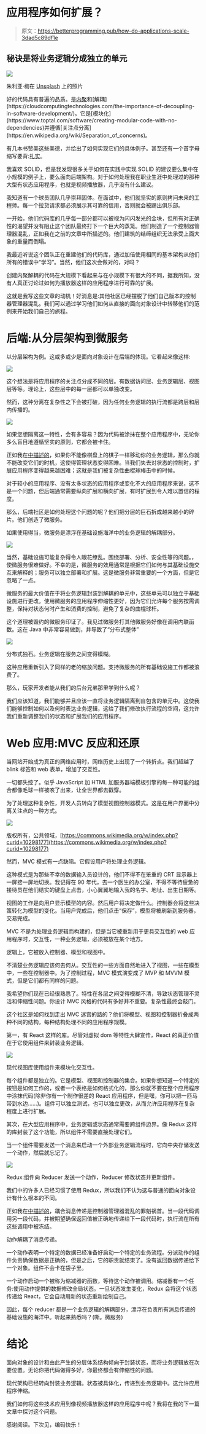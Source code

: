 # 应用程序如何扩展？

> 原文：<https://betterprogramming.pub/how-do-applications-scale-3dad5c89df1e>

## 秘诀是将业务逻辑分成独立的单元

![](img/e6a351d2c1c027c6f91fc8525b413554.png)

朱利亚·梅在 [Unsplash](https://unsplash.com?utm_source=medium&utm_medium=referral) 上的照片

好的代码具有普遍的品质。是[内聚](https://en.wikipedia.org/wiki/Cohesion_(computer_science))和[解耦](https://cloudcomputingtechnologies.com/the-importance-of-decoupling-in-software-development/)。它是[模块化](https://www.toptal.com/software/creating-modular-code-with-no-dependencies)并遵循[关注点分离](https://en.wikipedia.org/wiki/Separation_of_concerns)。

有几本书赞美这些美德，并给出了如何实现它们的具体例子。甚至还有一个首字母缩写要背:[扎实](https://en.wikipedia.org/wiki/SOLID)。

我喜欢 SOLID，但是我发现很多关于如何在实践中实现 SOLID 的建议要么集中在小规模的例子上，要么面向后端架构。对于如何处理我在职业生涯中处理过的那种大型有状态应用程序，也就是视频播放器，几乎没有什么建议。

我知道有一个球员团队几乎崇拜固体。在面试中，他们就坚实的原则拷问未来的工程师。每一个拉货请求都必须展示其可靠的信用，否则就会被踢出俱乐部。

一开始，他们代码库的几乎每一部分都可以被视为闪闪发光的金块，但所有对正确性的渴望并没有阻止这个团队最终打下一个巨大的蒸笼。他们制造了一个控制器管理器混乱，正如我在之前的文章中所描述的。他们建筑的结缔组织无法承受上面大象的重量而倒塌。

我最近听说这个团队正在重建他们的代码库，通过加倍使用相同的基本架构从他们所有的错误中“学习”。当然，他们这次会做对的，对吗？

创建内聚解耦的代码在大规模下看起来与在小规模下有很大的不同，据我所知，没有人真正讨论过如何为播放器这样的应用程序进行可靠的扩展。

这就是我写这些文章的动机！好消息是:其他社区已经摆脱了他们自己版本的控制器管理器混乱。我们可以通过学习他们如何从直接的面向对象设计中转移他们的范例来开始我们自己的旅程。

# 后端:从分层架构到微服务

以分层架构为例。这或多或少是面向对象设计在后端的体现。它看起来像这样:

![](img/a4aad5e345c0b55316d7e92ef1f263ec.png)

这个想法是将应用程序的关注点分成不同的层。有数据访问层、业务逻辑层、视图层等等。理论上，这些层中的每一层都可以单独改变。

然而，这种分离在复杂性之下会被打破，因为任何业务逻辑的执行流都是跨层和层内传播的。

![](img/b58c03ca229c946510c0e30c8051c25e.png)

如果您想隔离这一特性，会有多容易？因为代码被涂抹在整个应用程序中，无论你多么盲目地遵循坚实的原则，它都会被卡住。

正如我在[中描述的](https://medium.com/better-programming/the-heart-of-software-architecture-is-weirdly-empty-eceff9abfc45)，如果你不能像棋盘上的棋子一样移动你的业务逻辑，那么你就不能改变它们的时机，这使得管理状态变得困难。当我们失去对状态的控制时，扩展应用程序变得越来越困难；这就是我们被复杂性曲棍球棒击中的时候。

对于较小的应用程序、没有太多状态的应用程序或变化不大的应用程序来说，这不是一个问题，但后端通常需要纵向扩展和横向扩展，有时扩展到令人难以置信的程度。

那么，后端社区是如何处理这个问题的呢？他们把分层的巨石拆成越来越小的碎片。他们创造了微服务。

如果使用得当，微服务是漂浮在基础设施海洋中的业务逻辑的解耦部分。

![](img/faaff33182a83f6190b0bbbae947384d.png)

当然，基础设施可能复杂得令人眼花缭乱。围绕部署、分析、安全性等的问题。，使微服务很难做好。不幸的是，微服务的效用通常是根据它们如何与其基础设施交互来解释的；服务可以独立部署和扩展。这是微服务非常重要的一个方面，但是它忽略了一点。

微服务的最大价值在于将业务逻辑封装到解耦的单元中，这些单元可以独立于基础设施进行更改。使用微服务的应用程序伸缩性更好，因为它们允许每个服务按需调整，保持对状态何时产生和消费的控制，避免了复杂的曲棍球杆。

这个道理被毁约的微服务印证了。我见过微服务打其他微服务好像在调用内联函数。这在 Java 中非常容易做到，并导致了“分布式整体”

![](img/29c4a331804a83e58d61e166d93e6252.png)

分布式独石。业务逻辑在服务之间变得模糊。

这种应用重新引入了同样的老的缩放问题。支持微服务的所有基础设施工作都被浪费了。

那么，玩家开发者能从我们的后台兄弟那里学到什么呢？

我们应该知道，我们能够并且应该一直将业务逻辑隔离到自包含的单元中。这使我们能够控制如何以及何时表达业务逻辑，这给了我们修改执行流程的空间，这允许我们重新调整我们的状态和扩展我们的应用程序。

# Web 应用:MVC 反应和还原

当网站开始成为真正的网络应用时，网络历史上出现了一个转折点。我们超越了 blink 标签和 web 表单，增加了交互性。

一切都失控了。似乎 JavaScript 加 HTML 加服务器端模板引擎的每一种可能的组合都像毛球一样被咳了出来，让全世界都去戳穿。

为了处理这种复杂性，开发人员转向了模型视图控制器模式。这是在用户界面中分离关注点的一种方式。

![](img/4b09c1947d27eb32cb1c2ab64a459252.png)

版权所有，公共领域，[https://commons.wikimedia.org/w/index.php?curid=10298177](https://commons.wikimedia.org/w/index.php?curid=10298177)

然而，MVC 模式有一点缺陷。它假设用户将处理业务逻辑。

这种模式是为那些不幸的数据输入员设计的，他们不得不在笨重的 CRT 显示器上一屏接一屏地切换。我记得在 90 年代，去一个医生的办公室，不得不等待疲惫的接待员在他们结实的键盘上点击，小心翼翼地输入我的名字、地址、出生日期等。

视图的工作是向用户显示模型的内容。然后用户将决定做什么。控制器会将这些决策转化为模型的变化。当用户完成后，他们点击“保存”，模型将被刷新到服务器，交易完成。

MVC 不是为处理业务逻辑而构建的，但是当它被重新用于更具交互性的 web 应用程序时，交互性，一种业务逻辑，必须被放在某个地方。

逻辑上，它被放入控制器、模型和视图中。

不清楚业务逻辑应该何去何从。交互性的一些方面自然地进入了视图，一些在模型中，一些在控制器中。为了控制过程，MVC 模式演变成了 MVP 和 MVVM 模式，但是它们都有同样的问题。

我希望你们现在已经很熟悉了。特性在各层之间变得模糊不清，导致状态管理不灵活和伸缩性问题。你设计 MVC 风格的代码有多好并不重要。复杂性最终会敲门。

这个社区是如何找到走出 MVC 迷宫的路的？他们将模型、视图和控制器折叠成两种不同的结构，每种结构处理不同的应用程序规模。

第一，有 React 这样的库。尽管对虚拟 dom 等特性大肆宣传，React 的真正价值在于它使用组件来封装业务逻辑。

![](img/582ef712dae0651535bb816ef5bf344e.png)

现代视图库使用组件来模块化交互性。

每个组件都是独立的。它是模型、视图和控制器的集合。如果你想知道一个特定的按钮是如何工作的，或者一个表格是如何格式化的，那么你就不要在整个应用程序中涂抹代码(除非你有一个制作很差的 React 应用程序，但是嘿，你可以把一匹马带到水边……)。组件可以独立测试，也可以独立更改，从而允许应用程序在复杂程度上进行扩展。

其次，在大型应用程序中，业务逻辑或状态通常需要跨组件边界。像 Redux 这样的库封装了这个功能，所以组件不需要直接处理它们。

当一个组件需要发送一个消息来启动一个外部业务逻辑流程时，它向中央存储发送一个动作，然后就忘记了。

![](img/ec2986248cac150d145d8a3b480b16b0.png)

Redux:组件向 Reducer 发送一个动作，Reducer 修改状态并更新组件。

我们中的许多人已经习惯了使用 Redux，所以我们不认为这与普通的面向对象设计有什么根本的不同。

正如我在[中描述的](https://medium.com/better-programming/the-code-complexity-hockey-stick-bd4985d9fc33)，耦合消息传递是控制器管理器混乱的罪魁祸首。当一段代码调用另一段代码，并被期望确保返回值被正确地传递给下一段代码时，执行流在所有这些调用中被冻结。

动作解耦了消息传递。

一个动作表明一个特定的数据已经准备好启动一个特定的业务流程。分派动作的组件负责确保数据是正确的，但是之后，它的职责就结束了。没有返回数据传递给下一个对象。组件不会卡在袋子里。

一个动作启动一个被称为缩减器的函数，等待这个动作被调用。缩减器有一个任务:使用动作提供的数据修改全局状态。一旦状态发生变化，Redux 会将这个状态传递给 React，它会自动用新的状态重新绘制自己。

因此，每个 reducer 都是一个业务逻辑的解耦部分，漂浮在负责所有消息传递的基础设施的海洋中。听起来熟悉吗？(嘶。微服务)

# 结论

面向对象的设计和由此产生的分层体系结构倾向于封装状态，而将业务逻辑放在次要位置。无论你把代码做得多好，你最终都会有伸缩性的问题。

现代架构已经转向封装业务逻辑。状态被具体化，传递到业务逻辑中。这允许应用程序伸缩。

我们如何将这些技术应用到像视频播放器这样的应用程序中呢？我将在我的下一篇文章中探讨这个问题。

感谢阅读。下次见，编码快乐！